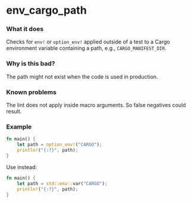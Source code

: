 # env_cargo_path

### What it does
Checks for `env!` or `option_env!` applied outside of a test to a Cargo
environment variable containing a path, e.g., `CARGO_MANIFEST_DIR`.

### Why is this bad?
The path might not exist when the code is used in production.

### Known problems
The lint does not apply inside macro arguments. So false negatives
could result.

### Example
```rust
fn main() {
    let path = option_env!("CARGO");
    println!("{:?}", path);
}
```
Use instead:
```rust
fn main() {
    let path = std::env::var("CARGO");
    println!("{:?}", path);
}
```
